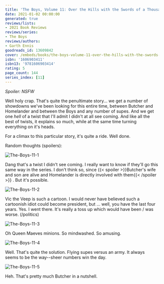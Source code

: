 ```yaml
---
title: 'The Boys, Volume 11: Over the Hills with the Swords of a Thousand Men'
date: 2021-01-02 00:00:00
generated: true
reviews/lists:
- 2021 Book Reviews
reviews/series:
- The Boys
reviews/authors:
- Garth Ennis
goodreads_id: 13609842
cover: /embeds/books/the-boys-volume-11-over-the-hills-with-the-swords-of-a-thousand-men.jpg
isbn: '1606903411'
isbn13: '9781606903414'
rating: 5
page_count: 144
series_index: [11]
---
```

*Spoiler: NSFW*   

Well holy crap. That's quite the penultimate story... we get a number of showdowns we've been looking for this entire time, between Butcher and Homelander and between the Boys and any number of supes. And we get one *hell* of a twist that I'll admit I didn't at all see coming. And like all the best of twists, it explains so much, while at the same time turning everything on it's heads.  

<!--more-->

For a climax to this particular story, it's quite a ride. Well done.  

Random thoughts (spoilers):  

![The-Boys-11-1](/embeds/books/attachments/the-boys-11-1.jpg)  

Dang that's a twist I didn't see coming. I really want to know if they'll go this same way in the series. I don't think so, since  {{< spoiler >}}Butcher's wife and son are alive and Homelander is directly involved with them{{< /spoiler >}}  . But it's possible.  

![The-Boys-11-2](/embeds/books/attachments/the-boys-11-2.jpg)  

Vic the Veep is such a cartoon. I would never have believed such a cartoonish idiot could become president, but ... well, you have the last four years. Yes. I went there. It's really a toss up which would have been / was worse. (/politics)  

![The-Boys-11-3](/embeds/books/attachments/the-boys-11-3.jpg)  

Oh Queen Maeves minions. So mindwashed. So amusing.  

![The-Boys-11-4](/embeds/books/attachments/the-boys-11-4.jpg)  

Well. That's quite the solution. Flying supes versus an army. It always seems to be the way--sheer numbers win the day.  

![The-Boys-11-5](/embeds/books/attachments/the-boys-11-5.jpg)  

Heh. That's pretty much Butcher in a nutshell.